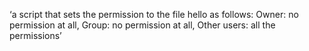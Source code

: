 ‘a script that sets the permission to the file hello as follows: Owner: no permission at all, Group: no permission at all, Other users: all the permissions’
